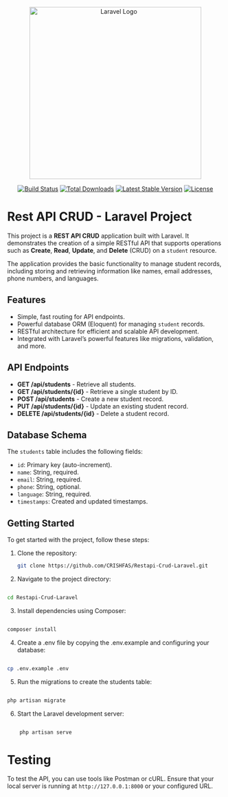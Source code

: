 <p align="center"><a href="https://laravel.com" target="_blank"><img src="https://raw.githubusercontent.com/laravel/art/master/logo-lockup/5%20SVG/2%20CMYK/1%20Full%20Color/laravel-logolockup-cmyk-red.svg" width="400" alt="Laravel Logo"></a></p>

<p align="center">
<a href="https://github.com/laravel/framework/actions"><img src="https://github.com/laravel/framework/workflows/tests/badge.svg" alt="Build Status"></a>
<a href="https://packagist.org/packages/laravel/framework"><img src="https://img.shields.io/packagist/dt/laravel/framework" alt="Total Downloads"></a>
<a href="https://packagist.org/packages/laravel/framework"><img src="https://img.shields.io/packagist/v/laravel/framework" alt="Latest Stable Version"></a>
<a href="https://packagist.org/packages/laravel/framework"><img src="https://img.shields.io/packagist/l/laravel/framework" alt="License"></a>
</p>

# Rest API CRUD - Laravel Project

This project is a **REST API CRUD** application built with Laravel. It demonstrates the creation of a simple RESTful API that supports operations such as **Create**, **Read**, **Update**, and **Delete** (CRUD) on a `student` resource.

The application provides the basic functionality to manage student records, including storing and retrieving information like names, email addresses, phone numbers, and languages.

## Features

- Simple, fast routing for API endpoints.
- Powerful database ORM (Eloquent) for managing `student` records.
- RESTful architecture for efficient and scalable API development.
- Integrated with Laravel’s powerful features like migrations, validation, and more.

## API Endpoints

- **GET /api/students** - Retrieve all students.
- **GET /api/students/{id}** - Retrieve a single student by ID.
- **POST /api/students** - Create a new student record.
- **PUT /api/students/{id}** - Update an existing student record.
- **DELETE /api/students/{id}** - Delete a student record.

## Database Schema

The `students` table includes the following fields:
- `id`: Primary key (auto-increment).
- `name`: String, required.
- `email`: String, required.
- `phone`: String, optional.
- `language`: String, required.
- `timestamps`: Created and updated timestamps.

## Getting Started

To get started with the project, follow these steps:

1. Clone the repository:
   ```bash
   git clone https://github.com/CRISHFAS/Restapi-Crud-Laravel.git

2. Navigate to the project directory:

```bash

cd Restapi-Crud-Laravel
```

3. Install dependencies using Composer:

```bash

composer install
```

4. Create a .env file by copying the .env.example and configuring your database:

```bash

cp .env.example .env
```

5. Run the migrations to create the students table:

```bash

php artisan migrate
```

6. Start the Laravel development server:

```bash

    php artisan serve
```

# Testing

To test the API, you can use tools like Postman or cURL. Ensure that your local server is running at `http://127.0.0.1:8000` or your configured URL.
